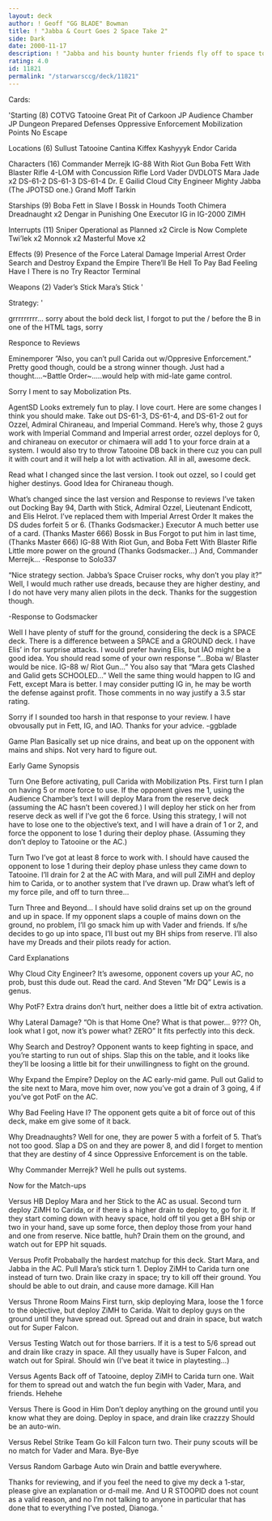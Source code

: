 ```yaml
---
layout: deck
author: ! Geoff "GG BLADE" Bowman
title: ! "Jabba & Court Goes 2 Space Take 2"
side: Dark
date: 2000-11-17
description: ! "Jabba and his bounty hunter friends fly off to space to kill the rebels, and drain them to death. Take Two"
rating: 4.0
id: 11821
permalink: "/starwarsccg/deck/11821"
---
```

Cards: 

'Starting (8)
COTVG
Tatooine Great Pit of Carkoon
JP Audience Chamber
JP Dungeon
Prepared Defenses
Oppressive Enforcement
Mobilization Points
No Escape

Locations (6)
Sullust
Tatooine Cantina
Kiffex
Kashyyyk
Endor
Carida

Characters (16)
Commander Merrejk
IG-88 With Riot Gun
Boba Fett With Blaster Rifle
4-LOM with Concussion Rifle
Lord Vader
DVDLOTS
Mara Jade x2
DS-61-2
DS-61-3
DS-61-4
Dr. E
Gailid
Cloud City Engineer
Mighty Jabba (The JPOTSD one.)
Grand Moff Tarkin

Starships (9)
Boba Fett in Slave I
Bossk in Hounds Tooth
Chimera
Dreadnaught x2
Dengar in Punishing One
Executor
IG in IG-2000
ZIMH

Interrupts (11)
Sniper
Operational as Planned x2
Circle is Now Complete
Twi’lek x2
Monnok x2
Masterful Move x2

Effects (9)
Presence of the Force
Lateral Damage
Imperial Arrest Order
Search and Destroy
Expand the Empire
There’ll Be Hell To Pay
Bad Feeling Have I
There is no Try
Reactor Terminal

Weapons (2)
Vader’s Stick
Mara’s Stick
'

Strategy: '

grrrrrrrrr... sorry about the bold deck list, I forgot to put the / before the B in one of the HTML tags, sorry

Responce to Reviews

Eminemporer
”Also, you can’t pull Carida out w/Oppresive Enforcement.” Pretty good though, could be a strong winner though. Just had a thought....~Battle Order~.....would help with mid-late game control.

Sorry I ment to say Mobolization Pts.

AgentSD
Looks extremely fun to play. I love court. Here are some changes I think you should make. Take out DS-61-3, DS-61-4, and DS-61-2 out for Ozzel, Admiral Chiraneau, and Imperial Command. Here’s why, those 2 guys work with Imperial Command and Imperial arrest order, ozzel deploys for 0, and chiraneau on executor or chimaera will add 1 to your force drain at a system. I would also try to throw Tatooine DB back in there cuz you can pull it with court and it will help a lot with activation. All in all, awesome deck.

Read what I changed since the last version.  I took out ozzel, so I could get higher destinys.	Good Idea for Chiraneau though.

What’s changed since the last version and Response to reviews 
I’ve taken out Docking Bay 94, Darth with Stick, Admiral Ozzel, Lieutenant Endicott, and Elis Helrot.  I’ve replaced them with
Imperial Arrest Order	It makes the DS dudes forfeit 5 or 6. (Thanks Godsmacker.)
Executor  A much better use of a card.  (Thanks Master 666)
Bossk in Bus Forgot to put him in last time, (Thanks Master 666)
IG-88 With Riot Gun, and Boba Fett With Blaster Rifle Little more power on the ground (Thanks Godsmacker…)
And, Commander Merrejk…
-Response to Solo337

“Nice strategy section. Jabba’s Space Cruiser rocks, why don’t you play it?” Well, I would much rather use dreads, because they are higher destiny, and I do not have very many alien pilots in the deck.  Thanks for the suggestion though.

-Response to Godsmacker

Well I have plenty of stuff for the ground, considering the deck is a SPACE deck. There is a difference between a SPACE and a GROUND deck. I have Elis’ in for surprise attacks. I would prefer having Elis, but IAO might be a good idea. You should read some of your own response “…Boba w/ Blaster would be nice. IG-88 w/ Riot Gun…” You also say that “Mara gets Clashed and Galid gets SCHOOLED…” Well the same thing would happen to IG and Fett, except Mara is better. I may consider putting IG in, he may be worth the defense against profit. Those comments in no way justify a 3.5 star rating.

Sorry if I sounded too harsh in that response to your review.  I have obvousally put in Fett, IG, and IAO.  Thanks for your advice.
-ggblade

Game Plan  Basically set up nice drains,  and beat up on the opponent with mains and ships.  Not very hard to figure out.

Early Game Synopsis

Turn One  Before activating, pull Carida with Mobilization Pts. First turn I plan on having 5 or more force to use.  If the opponent gives me 1, using the Audience Chamber’s text I will deploy Mara from the reserve deck (assuming the AC hasn’t been covered.)  I will deploy her stick on her from reserve deck as well if I’ve got the 6 force.   Using this strategy, I will not have to lose one to the objective’s text, and I will have a drain of 1 or 2, and force the opponent to lose 1 during their deploy phase. (Assuming they don’t deploy to Tatooine or the AC.)

Turn Two  I’ve got at least 8 force to work with.  I should have caused the opponent to lose 1 during their deploy phase unless they came down to Tatooine.  I’ll drain for 2 at the AC with Mara, and will pull ZiMH and deploy him to Carida, or to another system that I’ve drawn up.  Draw what’s left of my force pile, and off to turn three…

Turn Three and Beyond…  I should have solid drains set up on the ground and up in space.	If my opponent slaps a couple of mains down on the ground, no problem, I’ll go smack him up with Vader and friends.  If s/he decides to go up into space, I’ll bust out my BH ships from reserve.  I’ll also have my Dreads and their pilots ready for action.


Card Explanations

Why Cloud City Engineer?  It’s awesome, opponent covers up your AC, no prob, bust this dude out.	Read the card.	And Steven ”Mr DQ” Lewis  is a genus.

Why PotF?  Extra drains don’t hurt, neither does a little bit of extra activation.

Why Lateral Damage?  “Oh is that Home One?  What is that power… 9???  Oh, look what I got, now it’s power what? ZERO”  It fits perfectly into this deck.

Why Search and Destroy?  Opponent wants to keep fighting in space, and you’re starting to run out of ships.  Slap this on the table, and it looks like they’ll be loosing a little bit for their unwillingness to fight on the ground.

Why Expand the Empire? Deploy on the AC early-mid game.  Pull out Galid to the site next to Mara, move him over, now you’ve got a drain of 3 going, 4 if you’ve got PotF on the AC.

Why Bad Feeling Have I?  The opponent gets quite a bit of force out of this deck, make em give some of it back.

Why Dreadnaughts?  Well for one, they are power 5 with a forfeit of 5.	That’s not too good.  Slap a DS on and they are power 8, and did I forget to mention that they are destiny of 4 since Oppressive Enforcement is on the table.

Why Commander Merrejk?	Well he pulls out systems.


Now for the Match-ups

Versus HB  Deploy Mara and her Stick to the AC as usual.  Second turn deploy ZiMH to Carida, or if there is a higher drain to deploy to, go for it.  If they start coming down with heavy space, hold off til you get a BH ship or two in your hand, save up some force, then deploy those from your hand and one from reserve.  Nice battle, huh?  Drain them on the ground, and watch out for EPP hit squads.

Versus Profit	Probabally the hardest matchup for this deck.  Start Mara, and Jabba in the AC.  Pull Mara’s stick turn 1.  Deploy ZiMH to Carida turn one instead of turn two.  Drain like crazy in space; try to kill off their ground.  You should be able to out drain, and cause more damage.  Kill Han

Versus Throne Room Mains First turn, skip deploying Mara, loose the 1 force to the objective, but deploy ZiMH to Carida.  Wait to deploy guys on the ground until they have spread out.  Spread out and drain in space, but watch out for Super Falcon.

Versus Testing  Watch out for those barriers.	If it is a test to 5/6 spread out and drain like crazy in space.  All they usually have is Super Falcon, and watch out for Spiral.  Should win (I’ve beat it twice in playtesting…)

Versus Agents	Back off of Tatooine, deploy ZiMH to Carida turn one.  Wait for them to spread out and watch the fun begin with Vader, Mara, and friends. Hehehe

Versus There is Good in Him  Don’t deploy anything on the ground until you know what they are doing.  Deploy in space, and drain like crazzzy  Should be an auto-win.

Versus Rebel Strike Team  Go kill Falcon turn two.  Their puny scouts will be no match for Vader and Mara. Bye-Bye

Versus Random Garbage	Auto win Drain and battle everywhere.


Thanks for reviewing, and if you feel the need to give my deck a 1-star, please give an explanation or d-mail me.  And U R STOOPID does not count as a valid reason, and no I’m not talking to anyone in particular that has done that to everything I’ve posted, Dianoga.	'
